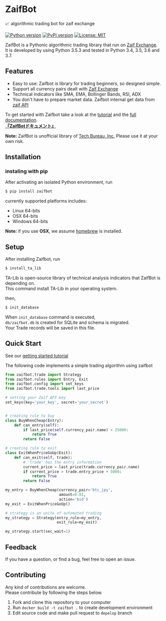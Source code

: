 # ZaifBot
:chart_with_upwards_trend: algorithmic trading bot for zaif exchange

[![Python version](https://img.shields.io/badge/python-3.4%2C%203.5%2C%203.6-blue.svg)][zaifpypi]
[![PyPI version](https://badge.fury.io/py/zaifbot.svg)](https://badge.fury.io/py/zaifbot)
[![License: MIT](https://img.shields.io/badge/License-MIT-yellow.svg)](https://opensource.org/licenses/MIT)


ZaifBot is a Pythonic algorithmic trading library that run on [Zaif Exchange][zaifen].  
It is developed by using Python 3.5.3 and tested in Python 3.4, 3.5, 3.6 and 3.7.

## Features

* Easy to use: Zaifbot is library for trading beginners, so designed simple.
* Support all currency pairs dealt with  [Zaif Exchange][zaifen]
* Technical indicators like SMA, EMA, Bollinger Bands, RSI, ADX
* You don't have to prepare market data. Zaifbot internal get data from [zaif API][zaifapi]

To get started with Zaifbot take a look at the [tutorial][wikitutorial] and the [full documentation][wikitop].  
**[『ZaifBotドキュメント』][wikitop]**

**Note:** ZaifBot is unofficial library of [Tech Bureau, Inc.][techbureau] Please use it at your own risk.  

## Installation

### instaling with pip

After activating an isolated Python environment, run

```bash
$ pip install zaifbot
```

currently supported platforms includes:

* Linux 64-bits
* OSX 64-bits
* Windows 64-bits

**Note:** if you use **OSX**, we assume [homebrew](https://brew.sh/index.html) is installed.

## Setup

After installing Zaifbot, run

```bash
$ install_ta_lib
```
TA-Lib is open-source library of technical analysis indicators that ZaifBot is depending on.  
This command install TA-Lib in your operating system.

then, 

```bash
$ init_database
```

When `init_database` command is executed,  
`db/zaifbot.db` is created for SQLite and schema is migrated.  
Your Trade records will be saved in this file.


## Quick Start

See our [getting started tutorial][wikitutorial]

The following code implements a simple trading algorithm using zaifbot

```python
from zaifbot.trade import Strategy
from zaifbot.rules import Entry, Exit
from zaifbot.config import set_keys
from zaifbot.trade.tools import last_price

# setting your Zaif API key
set_keys(key='your_key', secret='your_secret')


# creating rule to buy
class BuyWhenCheap(Entry):
    def can_entry(self):
        if last_price(self.currency_pair.name) < 25000:
            return True
        return False

# creating rule to exit
class ExitWhenPriceGoUp(Exit):
    def can_exit(self, trade):
        # 'trade' has the entry information
        current_price = last_price(trade.currency_pair.name)
        if current_price > trade.entry_price + 5000:
            return True
        return False

my_entry = BuyWhenCheap(currency_pair='btc_jpy',
                        amount=0.01,
                        action='bid')
my_exit = ExitWhenPriceGoUp()

# strategy is an unite of automated trading
my_strategy = Strategy(entry_rule=my_entry,
                       exit_rule=my_exit)

my_strategy.start(sec_wait=1)
```

## Feedback

If you have a question, or find a bug, feel free to open an issue.

## Contributing

Any kind of contributions are welcome.  
Please contribute by following the steps below.

1. Fork and clone this repository to your computer
2. Run `docker build -t zaifbot .` to create development environment
3. Edit source code and make pull request to `depelop` branch



[zaifen]: https://zaif.jp/?lang=en  
[zaifapi]: http://techbureau-api-document.readthedocs.io/ja/latest/index.html
[zaifpypi]: https://pypi.python.org/pypi/zaifbot
[techbureau]: http://techbureau.jp/
[wikitop]: https://github.com/techbureau/zaifbot/wiki
[wikitutorial]: https://github.com/techbureau/zaifbot/wiki/%E3%83%81%E3%83%A5%E3%83%BC%E3%83%88%E3%83%AA%E3%82%A2%E3%83%AB
